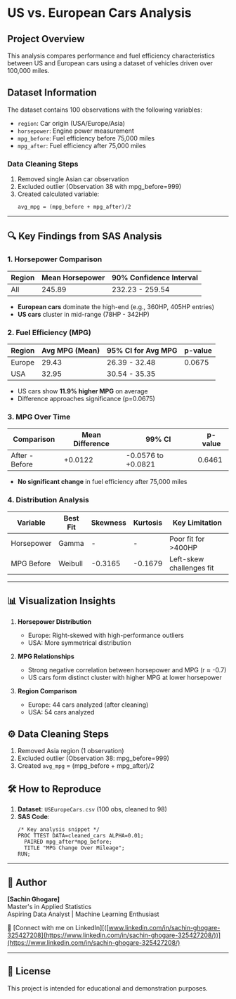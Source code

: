 # US vs. European Cars Analysis

## Project Overview
This analysis compares performance and fuel efficiency characteristics between US and European cars using a dataset of vehicles driven over 100,000 miles.

## Dataset Information
The dataset contains 100 observations with the following variables:
- `region`: Car origin (USA/Europe/Asia)
- `horsepower`: Engine power measurement
- `mpg_before`: Fuel efficiency before 75,000 miles
- `mpg_after`: Fuel efficiency after 75,000 miles

### Data Cleaning Steps
1. Removed single Asian car observation
2. Excluded outlier (Observation 38 with mpg_before=999)
3. Created calculated variable:
   ```sas
   avg_mpg = (mpg_before + mpg_after)/2

---

## 🔍 Key Findings from SAS Analysis

### 1. Horsepower Comparison
| Region  | Mean Horsepower | 90% Confidence Interval |
|---------|-----------------|-------------------------|
| All     | 245.89          | 232.23 - 259.54         |

- **European cars** dominate the high-end (e.g., 360HP, 405HP entries)
- **US cars** cluster in mid-range (78HP - 342HP)

### 2. Fuel Efficiency (MPG)
| Region  | Avg MPG (Mean) | 95% CI for Avg MPG       | p-value |
|---------|----------------|--------------------------|---------|
| Europe  | 29.43          | 26.39 - 32.48            | 0.0675  |
| USA     | 32.95          | 30.54 - 35.35            |         |

- US cars show **11.9% higher MPG** on average
- Difference approaches significance (p=0.0675)

### 3. MPG Over Time
| Comparison       | Mean Difference | 99% CI               | p-value |
|------------------|-----------------|----------------------|---------|
| After - Before   | +0.0122         | -0.0576 to +0.0821   | 0.6461  |

- **No significant change** in fuel efficiency after 75,000 miles

### 4. Distribution Analysis
| Variable      | Best Fit       | Skewness | Kurtosis | Key Limitation |
|---------------|----------------|----------|----------|----------------|
| Horsepower    | Gamma          | -        | -        | Poor fit for >400HP |
| MPG Before    | Weibull        | -0.3165  | -0.1679  | Left-skew challenges fit |

---

## 📊 Visualization Insights
1. **Horsepower Distribution**
   - Europe: Right-skewed with high-performance outliers
   - USA: More symmetrical distribution

2. **MPG Relationships**
   - Strong negative correlation between horsepower and MPG (r ≈ -0.7)
   - US cars form distinct cluster with higher MPG at lower horsepower

3. **Region Comparison**
   - Europe: 44 cars analyzed (after cleaning)
   - USA: 54 cars analyzed

## ⚙️ Data Cleaning Steps
1. Removed Asia region (1 observation)
2. Excluded outlier (Observation 38: mpg_before=999)
3. Created `avg_mpg` = (mpg_before + mpg_after)/2

## 🛠️ How to Reproduce
1. **Dataset**: `USEuropeCars.csv` (100 obs, cleaned to 98)
2. **SAS Code**:
   ```sas
   /* Key analysis snippet */
   PROC TTEST DATA=cleaned_cars ALPHA=0.01;
     PAIRED mpg_after*mpg_before;
     TITLE "MPG Change Over Mileage";
   RUN;
---

## 👤 Author

**[Sachin Ghogare]**  
Master's in Applied Statistics  
Aspiring Data Analyst | Machine Learning Enthusiast  

🔗 [Connect with me on LinkedIn][([www.linkedin.com/in/sachin-ghogare-325427208](https://www.linkedin.com/in/sachin-ghogare-325427208/))](https://www.linkedin.com/in/sachin-ghogare-325427208/)

---

## 📜 License

This project is intended for educational and demonstration purposes.
